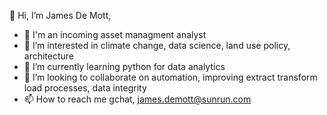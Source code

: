 👋 Hi, I’m James De Mott,
- :office: I'm an incoming asset managment analyst
- 👀 I’m interested in climate change, data science, land use policy, architecture
- 🌱 I’m currently learning python for data analytics 
- 💞️ I’m looking to collaborate on automation, improving extract transform load processes, data integrity
- 📫 How to reach me gchat, james.demott@sunrun.com 

